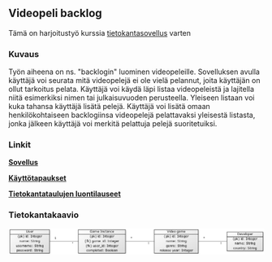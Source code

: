 ## Videopeli backlog
Tämä on harjoitustyö kurssia [tietokantasovellus](https://materiaalit.github.io/tsoha-18/) varten

### Kuvaus
Työn aiheena on ns. "backlogin" luominen videopeleille. Sovelluksen avulla käyttäjä voi seurata mitä videopelejä ei ole vielä pelannut, joita käyttäjän on ollut tarkoitus pelata. Käyttäjä voi käydä läpi listaa videopeleistä ja lajitella niitä esimerkiksi nimen tai julkaisuvuoden perusteella. Yleiseen listaan voi kuka tahansa käyttäjä lisätä pelejä. Käyttäjä voi lisätä omaan henkilökohtaiseen backlogiinsa videopelejä pelattavaksi yleisestä listasta, jonka jälkeen käyttäjä voi merkitä pelattuja pelejä suoritetuiksi.


### Linkit
[**Sovellus**](https://sheltered-tundra-91193.herokuapp.com/)

[**Käyttötapaukset**](https://github.com/ollikehy/backlog-app/blob/master/documentation/kayttotapaukset.md)

[**Tietokantataulujen luontilauseet**](https://github.com/ollikehy/backlog-app/blob/master/documentation/tietokantataulut.md)

### Tietokantakaavio
![Tietokantakaavio](https://github.com/ollikehy/backlog-app/blob/master/documentation/tietokantakaavio.png?raw=true)
